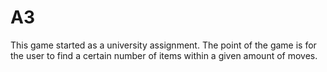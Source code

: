 # A3

This game started as a university assignment. The point of the game is for the user to find a certain number of 
items within a given amount of moves.
